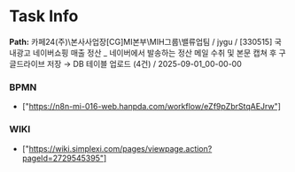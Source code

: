 # Task Info

**Path:** 카페24(주)\본사사업장\[CG]MI본부\MIH그룹\밸류업팀 / jygu / [330515] 국내광고 네이버쇼핑 매출 정산 _ 네이버에서 발송하는 정산 메일 수취 및 본문 캡쳐 후 구글드라이브 저장 → DB 테이블 업로드 (4건) / 2025-09-01_00-00-00

### BPMN
- ["https://n8n-mi-016-web.hanpda.com/workflow/eZf9pZbrStqAEJrw"]

### WIKI
- ["https://wiki.simplexi.com/pages/viewpage.action?pageId=2729545395"]

